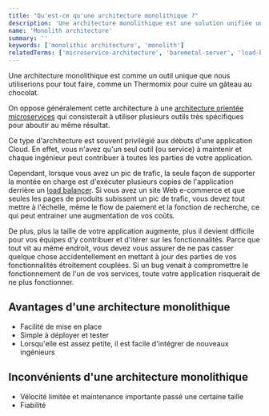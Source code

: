 ```yaml
---
title: "Qu'est-ce qu'une architecture monolithique ?"
description: 'Une architecture monolithique est une solution unifiée unique à un problème, où tous les composants de la solution sont combinés.'
name: 'Monolith architecture'
summary: ''
keywords: ['monolithic architecture', 'monolith']
relatedTerms: ['microservice-architecture', 'baremetal-server', 'load-balancer']
---
```


Une architecture monolithique est comme un outil unique que nous utiliserions pour tout faire, comme un Thermomix pour cuire un gâteau au chocolat.

On oppose généralement cette architecture à une [architecture orientée microservices](#microservice-architecture "Qu'est-ce qu'une architecture orientée microservices ?") qui consisterait à utiliser plusieurs outils très spécifiques pour aboutir au même résultat.

Ce type d'architecture est souvent privilégié aux débuts d'une application Cloud. En effet, vous n'avez qu'un seul outil (ou service) à maintenir et chaque ingénieur peut contribuer à toutes les parties de votre application.

Cependant, lorsque vous avez un pic de trafic, la seule façon de supporter la montée en charge est d'exécuter plusieurs copies de l'application derrière un [load balancer](#load-balancer "Qu'est-ce qu'un load balancer ?"). Si vous avez un site Web e-commerce et que seules les pages de produits subissent un pic de trafic, vous devez tout mettre à l'échelle, même le flow de paiement et la fonction de recherche, ce qui peut entrainer une augmentation de vos coûts.

De plus, plus la taille de votre application augmente, plus il devient difficile pour vos équipes d'y contribuer et d'itérer sur les fonctionnalités. Parce que tout vit au même endroit, vous devez vous assurer de ne pas casser quelque chose accidentellement en mettant à jour des parties de vos fonctionnalités étroitement couplées. Si un bug venait à compromettre le fonctionnement de l'un de vos services, toute votre application risquerait de ne plus fonctionner.

## Avantages d'une architecture monolithique

- Facilité de mise en place
- Simple à déployer et tester
- Lorsqu'elle est assez petite, il est facile d'intégrer de nouveaux ingénieurs

## Inconvénients d'une architecture monolithique

- Vélocité limitée et maintenance importante passé une certaine taille
- Fiabilité

